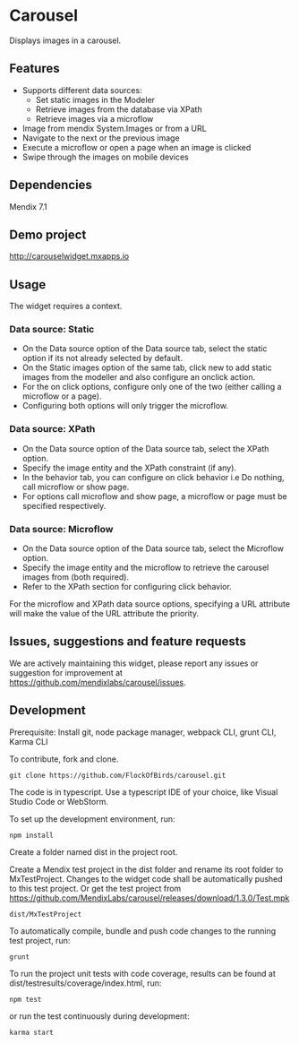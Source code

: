 # Carousel
Displays images in a carousel.

## Features
* Supports different data sources:
    * Set static images in the Modeler
    * Retrieve images from the database via XPath
    * Retrieve images via a microflow
* Image from mendix System.Images or from a URL
* Navigate to the next or the previous image
* Execute a microflow or open a page when an image is clicked
* Swipe through the images on mobile devices

## Dependencies
Mendix 7.1

## Demo project
http://carouselwidget.mxapps.io

## Usage
The widget requires a context.
 ### Data source: Static
 - On the Data source option of the Data source tab, select the static option if its not already selected by default.
 - On the Static images option of the same tab, click new to add static images from the modeller and also configure an onclick action.
 - For the on click options, configure only one of the two (either calling a microflow or a page).
 - Configuring both options will only trigger the microflow.
 
 ### Data source: XPath
 - On the Data source option of the Data source tab, select the XPath option.
 - Specify the image entity and the XPath constraint (if any).
 - In the behavior tab, you can configure on click behavior i.e Do nothing, call microflow or show page.
 - For options call microflow and show page, a microflow or page must be specified respectively.
 
 ### Data source: Microflow
  - On the Data source option of the Data source tab, select the Microflow option.
  - Specify the image entity and the microflow to retrieve the carousel images from (both required).
  - Refer to the XPath section for configuring click behavior.
  
  For the microflow and XPath data source options, specifying a URL attribute will make the value of the URL attribute the priority. 

## Issues, suggestions and feature requests
We are actively maintaining this widget, please report any issues or suggestion for improvement at https://github.com/mendixlabs/carousel/issues.

## Development
Prerequisite: Install git, node package manager, webpack CLI, grunt CLI, Karma CLI

To contribute, fork and clone.

    git clone https://github.com/FlockOfBirds/carousel.git

The code is in typescript. Use a typescript IDE of your choice, like Visual Studio Code or WebStorm.

To set up the development environment, run:

    npm install
    
Create a folder named dist in the project root.

Create a Mendix test project in the dist folder and rename its root folder to MxTestProject. Changes to the widget code shall be automatically pushed to this test project. Or get the test project from https://github.com/MendixLabs/carousel/releases/download/1.3.0/Test.mpk

    dist/MxTestProject
    
To automatically compile, bundle and push code changes to the running test project, run:

    grunt
    
To run the project unit tests with code coverage, results can be found at dist/testresults/coverage/index.html, run:

    npm test
    
or run the test continuously during development:

    karma start
